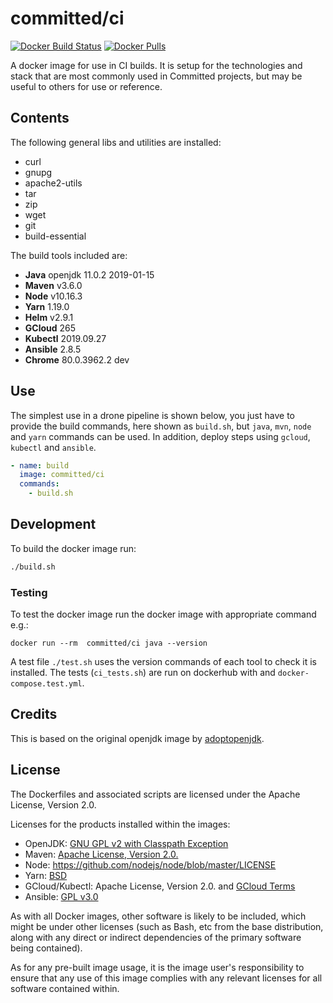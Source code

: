 # committed/ci

[![Docker Build Status](https://img.shields.io/docker/cloud/build/committed/ci?style=flat-square)](https://hub.docker.com/r/committed/ci)
[![Docker Pulls](https://img.shields.io/docker/pulls/committed/ci?style=flat-square)](https://hub.docker.com/r/committed/ci)

A docker image for use in CI builds. It is setup for the technologies and stack that are most commonly used in Committed projects, but may be useful to others for use or reference.

## Contents

The following general libs and utilities are installed:

- curl
- gnupg
- apache2-utils
- tar
- zip
- wget
- git
- build-essential

The build tools included are:

- **Java** openjdk 11.0.2 2019-01-15
- **Maven** v3.6.0
- **Node** v10.16.3
- **Yarn** 1.19.0
- **Helm** v2.9.1
- **GCloud** 265
- **Kubectl** 2019.09.27
- **Ansible** 2.8.5
- **Chrome** 80.0.3962.2 dev

## Use

The simplest use in a drone pipeline is shown below, you just have to provide the build commands, here shown as `build.sh`, but `java`, `mvn`, `node` and `yarn` commands can be used. In addition, deploy steps using `gcloud`, `kubectl` and `ansible`.

```yaml
- name: build
  image: committed/ci
  commands:
    - build.sh
```

## Development

To build the docker image run:

```bash
./build.sh
```

### Testing

To test the docker image run the docker image with appropriate command e.g.:

```docker
docker run --rm  committed/ci java --version
```

A test file `./test.sh` uses the version commands of each tool to check it is installed. The tests (`ci_tests.sh`) are run on dockerhub with and `docker-compose.test.yml`.

## Credits

This is based on the original openjdk image by [adoptopenjdk](https://hub.docker.com/r/adoptopenjdk/openjdk11).

## License

The Dockerfiles and associated scripts are licensed under the Apache License, Version 2.0.

Licenses for the products installed within the images:

- OpenJDK: [GNU GPL v2 with Classpath Exception](https://openjdk.java.net/legal/gplv2+ce.html)
- Maven: [Apache License, Version 2.0.](https://maven.apache.org/ref/3.0/license.html)
- Node: https://github.com/nodejs/node/blob/master/LICENSE
- Yarn: [BSD](https://github.com/yarnpkg/yarn/blob/master/LICENSE)
- GCloud/Kubectl: Apache License, Version 2.0. and [GCloud Terms](https://cloud.google.com/terms/)
- Ansible: [GPL v3.0](https://github.com/ansible/ansible/blob/devel/COPYING)

As with all Docker images, other software is likely to be included, which might be under other licenses (such as Bash, etc from the base distribution, along with any direct or indirect dependencies of the primary software being contained).

As for any pre-built image usage, it is the image user's responsibility to ensure that any use of this image complies with any relevant licenses for all software contained within.
